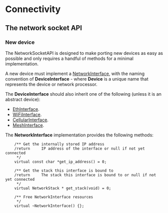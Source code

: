 <h1 id="contributing-connectivity">Connectivity</h1>

## The network socket API

### New device

The NetworkSocketAPI is designed to make porting new devices as easy as possible and only requires a handful of methods for a minimal implementation.

A new device must implement a [NetworkInterface](https://os.mbed.com/docs/v5.14/mbed-os-api-doxy/class_network_interface.html), with the naming convention of **DeviceInterface** - where **Device** is a unique name that represents the device or network processor.

The **DeviceInterface** should also inherit one of the following (unless it is an abstract device):

- [EthInterface](https://os.mbed.com/docs/v5.14/mbed-os-api-doxy/class_eth_interface.html).
- [WiFiInterface](https://os.mbed.com/docs/v5.14/mbed-os-api-doxy/class_wi_fi_interface.html).
- [CellularInterface](https://os.mbed.com/docs/v5.14/mbed-os-api-doxy/class_cellular_interface.html).
- [MeshInterface](https://os.mbed.com/docs/v5.14/mbed-os-api-doxy/class_mesh_interface.html).

The **NetworkInterface** implementation provides the following methods:

```
    /** Get the internally stored IP address
    /return     IP address of the interface or null if not yet connected
     */
    virtual const char *get_ip_address() = 0;

    /** Get the stack this interface is bound to
    /return     The stack this interface is bound to or null if not yet connected
     */
    virtual NetworkStack * get_stack(void) = 0;

    /** Free NetworkInterface resources
     */
    virtual ~NetworkInterface() {};
```
